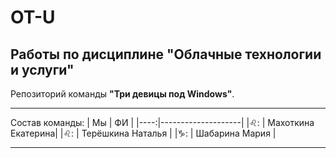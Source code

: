# OT-U
## Работы по дисциплине "Облачные технологии и услуги"
Репозиторий команды **"Три девицы под Windows"**. 
____
Состав команды:
| Мы  | ФИ                 |
|----:|--------------------|
|♌: | Махоткина Екатерина|
|♌: | Терёшкина Наталья  |
|♑: | Шабарина Мария     |
____


